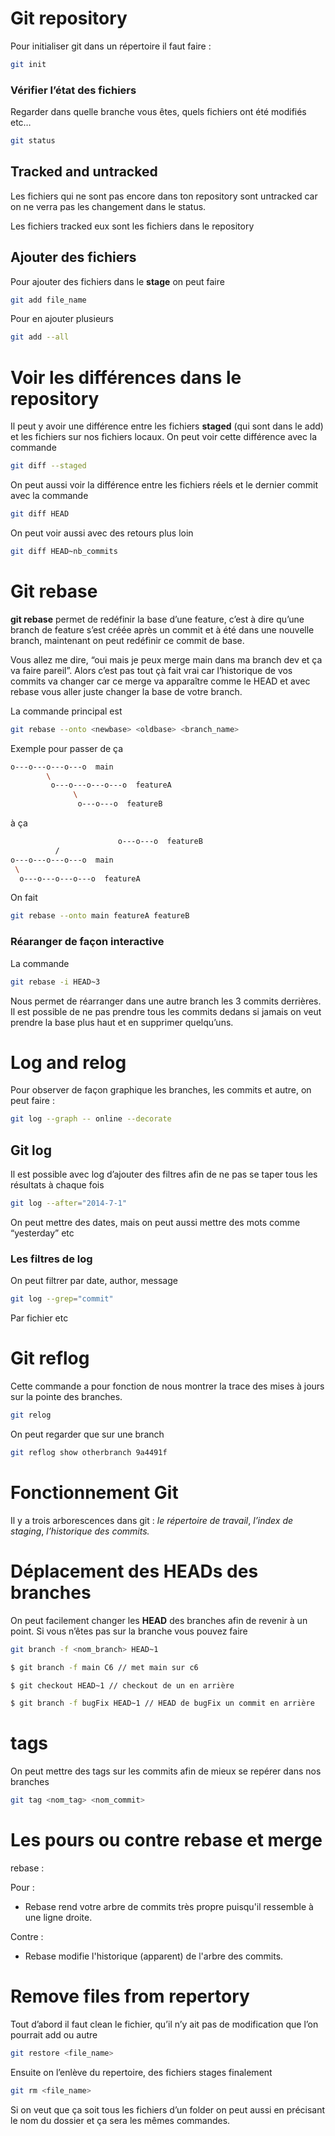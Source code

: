 # Git repository

Pour initialiser git dans un répertoire il faut faire  : 

```bash
git init
```

### Vérifier l’état des fichiers

Regarder dans quelle branche vous êtes, quels fichiers ont été modifiés etc…

```bash
git status
```

## Tracked and untracked

Les fichiers qui ne sont pas encore dans ton repository sont untracked car on ne verra pas les changement dans le status. 

Les fichiers tracked eux sont les fichiers dans le repository

## Ajouter des fichiers

Pour ajouter des fichiers dans le **stage** on peut faire 

```bash
git add file_name
```

Pour en ajouter plusieurs 

```bash
git add --all
```

# Voir les différences dans le repository

Il peut y avoir une différence entre les fichiers **staged** (qui sont dans le add) et les fichiers sur nos fichiers locaux. On peut voir cette différence avec la commande 

```bash
git diff --staged
```

On peut aussi voir la différence entre les fichiers réels et le dernier commit avec la commande 

```bash
git diff HEAD
```

On peut voir aussi avec des retours plus loin 

```bash
git diff HEAD~nb_commits
```

# Git rebase

**git rebase** permet de redéfinir la base d’une feature, c’est à dire qu’une branch de feature s’est créée après un commit et à été dans une nouvelle branch, maintenant on peut redéfinir ce commit de base. 

Vous allez me dire, “oui mais je peux merge main dans ma branch dev et ça va faire pareil”. Alors c’est pas tout çà fait vrai car l’historique de vos commits va changer car ce merge va apparaître comme le HEAD et avec rebase vous aller juste changer la base de votre branch. 

La commande principal est 

```bash
git rebase --onto <newbase> <oldbase> <branch_name>
```

Exemple pour passer de ça 

```bash
o---o---o---o---o  main
        \
         o---o---o---o---o  featureA
              \
               o---o---o  featureB
```

à ça 

```bash
						o---o---o  featureB
          /
o---o---o---o---o  main
 \
  o---o---o---o---o  featureA
```

On fait 

```bash
git rebase --onto main featureA featureB
```

### Réaranger de façon interactive

La commande 

```bash
git rebase -i HEAD~3 
```

Nous permet de réarranger dans une autre branch les 3 commits derrières. Il est possible de ne pas prendre tous les commits dedans si jamais on veut prendre la base plus haut et en supprimer quelqu’uns.

# Log and relog

Pour observer de façon graphique les branches, les commits et autre, on peut faire : 

```bash
git log --graph -- online --decorate
```

## Git log

Il est possible avec log d’ajouter des filtres afin de ne pas se taper tous les résultats à chaque fois 

```bash
git log --after="2014-7-1"
```

On peut mettre des dates, mais on peut aussi mettre des mots comme “yesterday” etc 

### Les filtres de log

On peut filtrer par date, author, message 

```bash
git log --grep="commit"
```

Par fichier etc 

# Git reflog

Cette commande a pour fonction de nous montrer la trace des mises à jours sur la pointe des branches. 

```bash
git relog 
```

On peut regarder que sur une branch 

```bash
git reflog show otherbranch 9a4491f
```

# Fonctionnement Git

Il y a trois arborescences dans git :  *le répertoire de travail*, *l’index de staging*, *l’historique des commits.* 

# Déplacement des HEADs des branches

On peut facilement changer les **HEAD** des branches afin de revenir à un point. Si vous n’êtes pas sur la branche vous pouvez faire 

```bash
git branch -f <nom_branch> HEAD~1
```

```bash
$ git branch -f main C6 // met main sur c6

$ git checkout HEAD~1 // checkout de un en arrière 

$ git branch -f bugFix HEAD~1 // HEAD de bugFix un commit en arrière 
```

# tags

On peut mettre des tags sur les commits afin de mieux se repérer dans nos branches

```bash
git tag <nom_tag> <nom_commit>
```

# Les pours ou contre rebase et merge

rebase :

Pour :

- Rebase rend votre arbre de commits très propre puisqu'il ressemble à une ligne droite.

Contre :

- Rebase modifie l'historique (apparent) de l'arbre des commits.

# Remove files from repertory

Tout d’abord il faut clean le fichier, qu’il n’y ait pas de modification que l’on pourrait add ou autre 

```bash
git restore <file_name>
```

Ensuite on l’enlève du repertoire, des fichiers stages finalement 

```bash
git rm <file_name>
```

Si on veut que ça soit tous les fichiers d’un folder on peut aussi en précisant le nom du dossier et ça sera les mêmes commandes.
